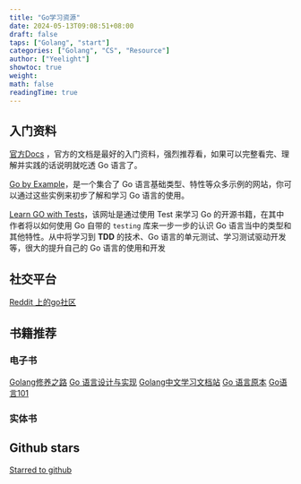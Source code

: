 ```yaml
---
title: "Go学习资源"
date: 2024-05-13T09:08:51+08:00
draft: false
taps: ["Golang", "start"]
categories: ["Golang", "CS", "Resource"]
author: ["Yeelight"]
showtoc: true
weight:
math: false
readingTime: true
---
```


## 入门资料

[官方Docs](https://go.dev/doc/effective_go) ，官方的文档是最好的入门资料，强烈推荐看，如果可以完整看完、理解并实践的话说明就吃透 Go 语言了。

[Go by Example](https://gobyexample.com/)，是一个集合了 Go 语言基础类型、特性等众多示例的网站，你可以通过这些实例来初步了解和学习 Go 语言的使用。

[Learn GO with Tests](https://quii.gitbook.io/learn-go-with-tests)，该网址是通过使用 Test 来学习 Go 的开源书籍，在其中作者将以如何使用 Go 自带的 `testing` 库来一步一步的认识 Go 语言当中的类型和其他特性。从中将学习到 **TDD** 的技术、Go 语言的单元测试、学习测试驱动开发等，很大的提升自己的 Go 语言的使用和开发

## 社交平台

[Reddit 上的go社区](https://www.reddit.com/r/golang/)

## 书籍推荐

### 电子书

[Golang修养之路](https://www.yuque.com/aceld/golang)
[Go 语言设计与实现](https://draveness.me/golang/)
[Golang中文学习文档站](https://golang.halfiisland.com/)
[Go 语言原本](https://golang.design/under-the-hood/)
[Go语言101](https://gfw.go101.org/)

### 实体书

## Github stars

[Starred to github](https://github.com/stars/FeiNiaoBF/lists/golang)

